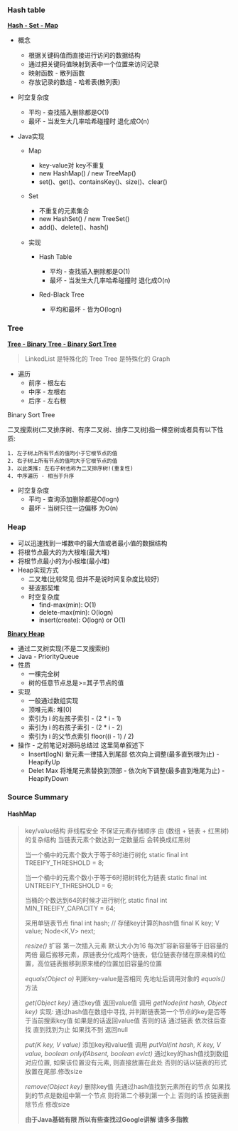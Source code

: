 ### Hash table

<u>**Hash - Set - Map**</u>

- 概念

    - 根据关键码值而直接进行访问的数据结构
    - 通过把关键码值映射到表中一个位置来访问记录
    - 映射函数 - 散列函数
    - 存放记录的数组 - 哈希表(散列表)

- 时空复杂度

    - 平均 - 查找插入删除都是O(1)
    - 最坏 - 当发生大几率哈希碰撞时 退化成O(n)

- Java实现

    - Map 

        - key-value对 key不重复
        - new HashMap() / new TreeMap()
        - set()、get()、containsKey()、size()、clear()

    - Set

        - 不重复的元素集合
        - new HashSet() / new TreeSet()
        - add()、delete()、hash()

    - 实现

        - Hash Table

            - 平均 - 查找插入删除都是O(1)
            - 最坏 - 当发生大几率哈希碰撞时 退化成O(n)

        - Red-Black Tree

            - 平均和最坏 - 皆为O(logn)

### Tree

**<u>Tree - Binary Tree - Binary Sort Tree</u>**

> LinkedList 是特殊化的 Tree
> Tree 是特殊化的 Graph

- 遍历
    - 前序 - 根左右
    - 中序 - 左根右
    - 后序 - 左右根

Binary Sort Tree

​	二叉搜索树(二叉排序树、有序二叉树、排序二叉树)指一棵空树或者具有以下性质:

	1. 左子树上所有节点的值均小于它根节点的值
 	2. 右子树上所有节点的值均大于它根节点的值
 	3. 以此类推: 左右子树也称为二叉排序树!(重复性)
 	4. 中序遍历 - 相当于升序

- 时空复杂度
    - 平均 - 查询添加删除都是O(logn)
    - 最坏 - 当树只往一边偏移 为O(n)

### Heap

- 可以迅速找到一堆数中的最大值或者最小值的数据结构
- 将根节点最大的为大根堆(最大堆)
- 将根节点最小的为小根堆(最小堆)
- Heap实现方式
    - 二叉堆(比较常见 但并不是说时间复杂度比较好)
    - 斐波那契堆
    - 时空复杂度
        - find-max(min): O(1)
        - delete-max(min): O(logn)
        - insert(create): O(logn) or O(1)

**<u>Binary Heap</u>**

- 通过二叉树实现(不是二叉搜索树)
- Java - PriorityQueue
- 性质
    - 一棵完全树
    - 树的任意节点总是>=其子节点的值
- 实现
    - 一般通过数组实现
    - 顶堆元素: 堆[0]
    - 索引为 i 的左孩子索引 - (2 * i  - 1)
    - 索引为 i 的右孩子索引 - (2 * i  - 2)
    - 索引为 i 的父节点索引 floor((i - 1) / 2)
- 操作 - 之前笔记对源码总结过 这里简单叙述下
    - Insert(logN) 新元素一律插入到尾部 依次向上调整(最多直到根为止) - HeapifyUp
    - Delet Max 将堆尾元素替换到顶部 - 依次向下调整(最多直到堆尾为止) - HeapifyDown

### Source Summary

#### HashMap

> key/value结构 非线程安全 不保证元素存储顺序
> 由 (数组 + 链表 + 红黑树)  的复杂结构
> 当链表元素个数达到一定数量后 会转换成红黑树
>
> 当一个桶中的元素个数大于等于8时进行树化
> static final int TREEIFY_THRESHOLD = 8; 
>
> 当一个桶中的元素个数小于等于6时把树转化为链表
> static final int UNTREEIFY_THRESHOLD = 6;
>
> 当桶的个数达到64的时候才进行树化 
> static final int MIN_TREEIFY_CAPACITY = 64;
>
> 采用单链表节点
> 	final int hash; // 存储key计算的hash值
> 	final K key; 
> 	V value;
> 	Node<K,V> next;
>
> *resize()*
> 扩容
>  第一次插入元素 默认大小为16 每次扩容新容量等于旧容量的两倍 最后搬移元素，原链表分化成两个链表，低位链表存储在原来桶的位置，高位链表搬移到原来桶的位置加旧容量的位置
>
> *equals(Object o)*
> 判断key-value是否相同 先地址后调用对象的 *equals()* 方法
>
> *get(Object key)*
> 通过key值 返回value值 调用 *getNode(int hash, Object key)*
> 实现: 通过hash值在数组中寻找, 并判断链表第一个节点的key是否等于当前搜索key值 如果是的话返回value值 否则的话 通过链表 依次往后查找 直到找到为止 如果找不到 返回null
>
> *put(K key, V value)*
> 添加key和value值 调用 *putVal(int hash, K key, V value, boolean onlyIfAbsent, boolean evict)*
> 通过key的hash值找到数组对应位置, 如果该位置没有元素, 则直接放置在此处 否则的话以链表的形式放置在尾部.修改size
>
> *remove(Object key)*
> 删除key值
> 先通过hash值找到元素所在的节点 如果找到的节点是数组中第一个节点 则将第二个移到第一个上 否则的话 按链表删除节点 修改size
>
> 
>
> **由于Java基础有限 所以有些查找过Google讲解 请多多指教**

